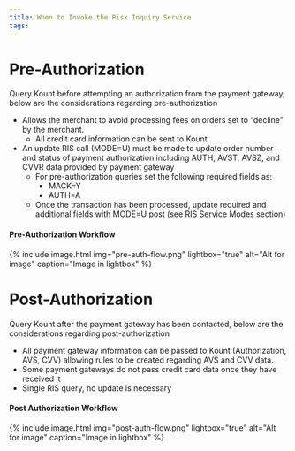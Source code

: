 ```yaml
---
title: When to Invoke the Risk Inquiry Service
tags:
---
```


# Pre-Authorization
Query Kount before attempting an authorization from the payment gateway, below are the considerations regarding pre-authorization

  * Allows the merchant to avoid processing fees on orders set to “decline” by the merchant.
	* All credit card information can be sent to Kount
  * An update RIS call (MODE=U) must be made to update order number and status of payment authorization including AUTH, AVST, AVSZ, and CVVR data provided by payment gateway
      * For pre-authorization queries set the following required fields as:
        *	MACK=Y
        *	AUTH=A
      * Once the transaction has been processed, update required and additional fields with MODE=U post (see RIS Service Modes section)

#### Pre-Authorization Workflow

{% include image.html img="pre-auth-flow.png" lightbox="true" alt="Alt for image" caption="Image in lightbox" %}



# Post-Authorization
Query Kount after the payment gateway has been contacted, below are the considerations regarding post-authorization
  
  * All payment gateway information can be passed to Kount (Authorization, AVS, CVV) allowing rules to be created regarding AVS and CVV data.
  * Some payment gateways do not pass credit card data once they have received it
  * Single RIS query, no update is necessary

#### Post Authorization Workflow

{% include image.html img="post-auth-flow.png" lightbox="true" alt="Alt for image" caption="Image in lightbox" %}

